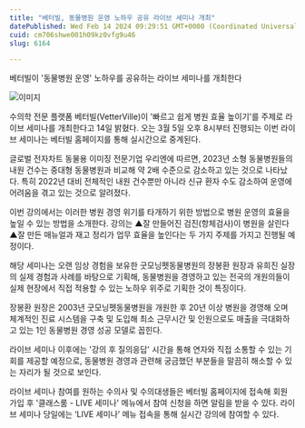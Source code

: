 ```yaml
---
title: "베터빌, 동물병원 운영 노하우 공유 라이브 세미나 개최"
datePublished: Wed Feb 14 2024 09:29:51 GMT+0000 (Coordinated Universal Time)
cuid: cm706shwe001h09kz0vfg9u46
slug: 6164

---
```



베터빌이 '동물병원 운영' 노하우를 공유하는 라이브 세미나를 개최한다

![이미지](https://cdn.hashnode.com/res/hashnode/image/upload/v1739260491924/d787fc49-9ea0-40df-b5bf-be5efa997224.jpeg)

수의학 전문 플랫폼 베터빌(VetterVille)이 '빠르고 쉽게 병원 효율 높이기'를 주제로 라이브 세미나를 개최한다고 14일 밝혔다. 오는 3월 5일 오후 8시부터 진행되는 이번 라이브 세미나는 베터빌 홈페이지를 통해 실시간으로 중계된다.

글로벌 전자차트 동물용 이미징 전문기업 우리엔에 따르면, 2023년 소형 동물병원들의 내원 건수는 중대형 동물병원과 비교해 약 2배 수준으로 감소하고 있는 것으로 나타났다. 특히 2022년 대비 전체적인 내원 건수뿐만 아니라 신규 환자 수도 감소하여 운영에 어려움을 겪고 있는 것으로 알려졌다.

이번 강의에서는 이러한 병원 경영 위기를 타개하기 위한 방법으로 병원 운영의 효율을 높일 수 있는 방법을 소개한다. 강의는 ▲잘 만들어진 검진(항체검사)이 병원을 살린다 ▲잘 만든 매뉴얼과 재고 정리가 업무 효율을 높인다는 두 가지 주제를 가지고 진행될 예정이다.

해당 세미나는 오랜 임상 경험을 보유한 굿모닝펫동물병원의 장봉환 원장과 유희진 실장의 실제 경험과 사례를 바탕으로 기획해, 동물병원을 경영하고 있는 전국의 개원의들이 실제 현장에서 직접 적용할 수 있는 노하우 위주로 기획한 것이 특징이다.

장봉환 원장은 2003년 굿모닝펫동물병원을 개원한 후 20년 이상 병원을 경영해 오며 체계적인 진료 시스템을 구축 및 도입해 최소 근무시간 및 인원으로도 매출을 극대화하고 있는 1인 동물병원 경영 성공 모델로 꼽힌다.

라이브 세미나 이후에는 '강의 후 질의응답' 시간을 통해 연자와 직접 소통할 수 있는 기회를 제공할 예정으로, 동물병원 경영과 관련해 궁금했던 부분들을 말끔히 해소할 수 있는 자리가 될 것으로 보인다.

라이브 세미나 참여를 원하는 수의사 및 수의대생들은 베터빌 홈페이지에 접속해 회원 가입 후 '클래스룸 - LIVE 세미나' 메뉴에서 참여 신청을 하면 알림을 받을 수 있다. 라이브 세미나 당일에는 ‘LIVE 세미나’ 메뉴 접속을 통해 실시간 강의에 참여할 수 있다.